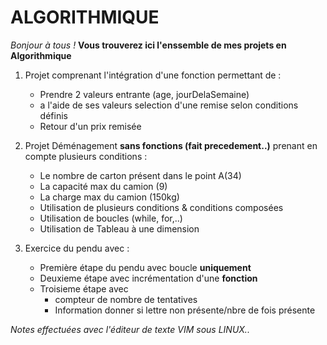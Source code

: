 # ALGORITHMIQUE

*Bonjour à tous !*
**Vous trouverez ici l'enssemble de mes projets en Algorithmique**


1. Projet comprenant l'intégration d'une fonction permettant de : 
	- Prendre 2 valeurs entrante (age, jourDelaSemaine)
	- a l'aide de ses valeurs selection d'une remise selon conditions définis
	- Retour d'un prix remisée

2. Projet Déménagement **sans fonctions (fait precedement..)** prenant en compte plusieurs conditions :
	- Le nombre de carton présent dans le point A(34)
	- La capacité max du camion (9)
	- La charge max du camion (150kg)
	- Utilisation de plusieurs conditions & conditions composées
	- Utilisation de boucles (while, for,..)
	- Utilisation de Tableau à une dimension

3. Exercice du pendu avec : 
	- Première étape du pendu avec boucle **uniquement**
	- Deuxieme étape avec incrémentation d'une **fonction**
	- Troisieme étape avec 
		- compteur de nombre de tentatives
		- Information donner si lettre non présente/nbre de fois présente


*Notes effectuées avec l'éditeur de texte VIM sous LINUX..*
